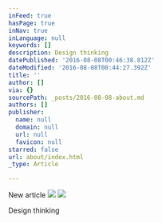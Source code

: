 ```yaml
---
inFeed: true
hasPage: true
inNav: true
inLanguage: null
keywords: []
description: Design thinking
datePublished: '2016-08-08T00:46:38.812Z'
dateModified: '2016-08-08T00:44:27.392Z'
title: ''
author: []
via: {}
sourcePath: _posts/2016-08-08-about.md
authors: []
publisher:
  name: null
  domain: null
  url: null
  favicon: null
starred: false
url: about/index.html
_type: Article

---
```

New article
![](https://the-grid-user-content.s3-us-west-2.amazonaws.com/2d803118-9c17-46f4-a284-69f6f0cf3acc.png)
![](https://the-grid-user-content.s3-us-west-2.amazonaws.com/7e684f1f-30db-42d3-a376-b11668d1b0b2.png)

Design thinking